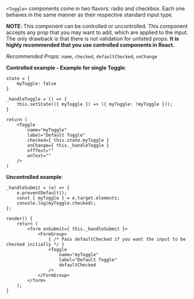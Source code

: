`<Toggle>` components come in two flavors: radio and checkbox. Each one behaves in the same manner as their respective standard input type.

**NOTE**: This component can be controlled or uncontrolled. This component accepts any prop that you may want to add, which are applied to the input. The only drawback is that there is not validation for unlisted props.  **It is highly recommended that you use controlled components in React.**

*Recommended Props*: `name`, `checked`, `defaultChecked`, `onChange`

**Controlled example - Example for single Toggle**:
```
state = {
    myToggle: false
}

_handleToggle = () => {
    this.setState(({ myToggle }) => ({ myToggle: !myToggle }));
}

return (
    <Toggle
        name="myToggle"
        label="Default Toggle"
        checked={ this.state.myToggle }
        onChange={ this._handleToggle }
        offText=""
        onText=""
    />
)
```

**Uncontrolled example**:
```
_handleSubmit = (e) => {
    e.preventDefault();
    const { myToggle } = e.target.elements;
    console.log(myToggle.checked);
};

render() {
    return (
        <form onSubmit={ this._handleSubmit }>
            <FormGroup>
                { /* Pass defaultChecked if you want the input to be checked initially */ }
                <Toggle
                    name="myToggle"
                    label="Default Toggle"
                    defaultChecked
                />
            </FormGroup>
        </form>
    );
}
```
